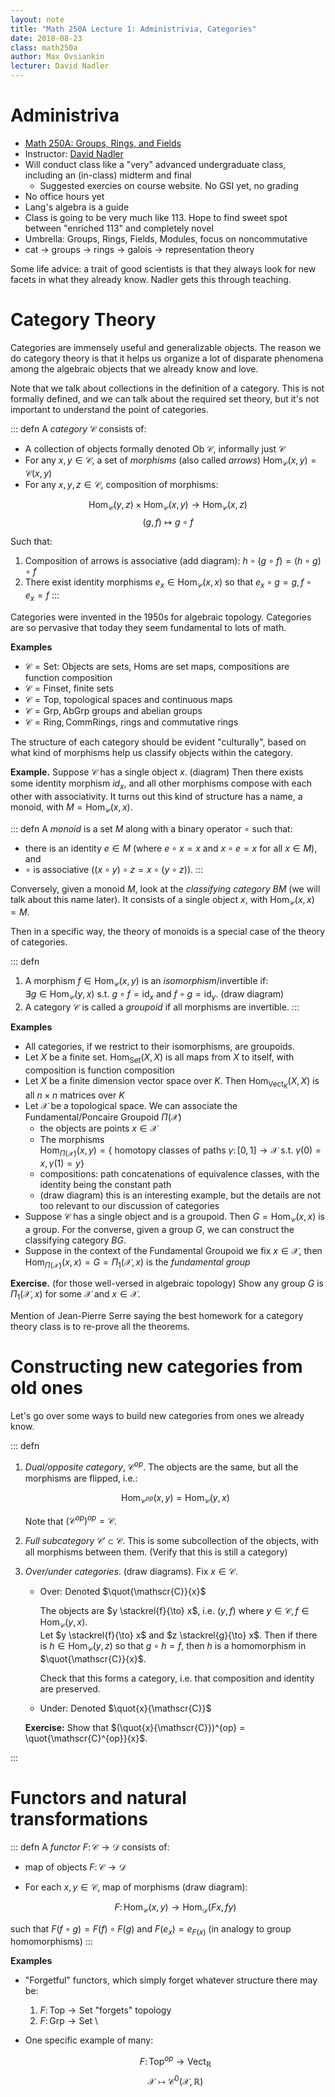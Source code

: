 ```yaml
---
layout: note
title: "Math 250A Lecture 1: Administrivia, Categories"
date: 2018-08-23
class: math250a
author: Max Ovsiankin
lecturer: David Nadler
---
```


# Administriva
- [Math 250A: Groups, Rings, and Fields](https://math.berkeley.edu/~nadler/250afall2018)
- Instructor: [David Nadler](https://math.berkeley.edu/~nadler/)
- Will conduct class like a "very" advanced undergraduate class, including an (in-class) midterm and final
    - Suggested exercies on course website. No GSI yet, no grading
- No office hours yet
- Lang's algebra is a guide
- Class is going to be very much like 113. Hope to find sweet spot between "enriched 113" and completely novel
- Umbrella: Groups, Rings, Fields, Modules, focus on noncommutative
- cat $\to$ groups $\to$ rings $\to$ galois $\to$ representation theory

Some life advice: a trait of good scientists is that they always look for new facets in what they already know.
Nadler gets this through teaching.

# Category Theory

Categories are immensely useful and generalizable objects.
The reason we do category theory is that it helps us organize a lot of disparate phenomena among the algebraic objects
that we already know and love.

Note that we talk about collections in the definition of a category. This is not formally defined, and we can talk about
the required set theory, but it's not important to understand the point of categories.

::: defn
A _category_ $\mathscr{C}$ consists of:

- A collection of objects formally denoted $\text{Ob} \ \mathscr{C}$, informally just $\mathscr{C}$
- For any $x, y \in \mathscr{C}$, a set of _morphisms_ (also called _arrows_) $\text{Hom}_\mathscr{C}(x, y) = \mathscr{C}(x, y)$
- For any $x, y, z \in \mathscr{C}$, composition of morphisms:

$$\text{Hom}_\mathscr{C}(y, z) \times \text{Hom}_\mathscr{C}(x, y) \to \text{Hom}_\mathscr{C}(x, z)$$
$$ (g, f) \mapsto g \circ f$$

Such that:

1. Composition of arrows is associative (add diagram): $h \circ (g \circ f) = (h \circ g) \circ f$
2. There exist identity morphisms $e_x \in \text{Hom}_\mathscr{C}(x, x)$ so that $e_x \circ g = g, f \circ e_x = f$
:::

Categories were invented in the 1950s for algebraic topology. Categories are so pervasive that today they seem fundamental to lots of math.

__Examples__

- $\mathscr{C} = \text{Set}$: Objects are sets, Homs are set maps, compositions are function composition
- $\mathscr{C} = \text{Finset}$, finite sets
- $\mathscr{C} = \text{Top}$, topological spaces and continuous maps
- $\mathscr{C} = \text{Grp}, \text{AbGrp}$ groups and abelian groups
- $\mathscr{C} = \text{Ring}, \text{CommRings}$, rings and commutative rings

The structure of each category should be evident "culturally", based on what kind of morphisms help us classify
objects within the category.

__Example.__ Suppose $\mathscr{C}$ has a single object $x$. (diagram)
Then there exists some identity morphism $id_x$, and all other morphisms compose with each other with associativity.
It turns out this kind of structure has a name, a monoid, with $M = \text{Hom}_\mathscr{C}(x, x)$.

::: defn
A _monoid_ is a set $M$ along with a binary operator $\circ$ such that:

- there is an identity $e \in M$ (where $e \circ x = x$ and $x \circ e = x$ for all $x \in M$), and
- $\circ$ is associative ($(x \circ y) \circ z = x \circ (y \circ z)$).
:::

Conversely, given a monoid $M$, look at the _classifying category_ $BM$ (we will talk about this name later).
It consists of a single object $x$, with $\text{Hom}_\mathscr{C}(x, x) = M$.

Then in a specific way, the theory of monoids is a special case of the theory of categories.

::: defn
1. A morphism $f \in \text{Hom}_\mathscr{C}(x, y)$ is an _isomorphism_/invertible if:\
    $\exists g \in \text{Hom}_\mathscr{C}(y, x)$ s.t. $g \circ f = \text{id}_x$ and $f \circ g = \text{id}_y$.
    (draw diagram)
2. A category $\mathscr{C}$ is called a _groupoid_ if all morphisms are invertible.
:::

__Examples__

- All categories, if we restrict to their isomorphisms, are groupoids.
- Let $X$ be a finite set. $\text{Hom}_\text{Set}(X, X)$ is all maps from $X$ to itself, with composition is function composition
- Let $X$ be a finite dimension vector space over $K$. Then $\text{Hom}_{\text{Vect}_K}(X, X)$ is all $n \times n$ matrices over $K$
- Let $\mathscr{X}$ be a topological space. We can associate the Fundamental/Poncaire Groupoid $\Pi(\mathscr{X})$
    - the objects are points $x \in \mathscr{X}$
    - The morphisms\
    $\text{Hom}_{\Pi(\mathscr{X})}(x, y) = \{ \text{ homotopy classes of paths } \gamma \colon [0, 1] \to \mathscr{X} \text{ s.t. } \gamma(0) = x, \gamma(1) = y \}$
    - compositions: path concatenations of equivalence classes, with the identity being the constant path
    - (draw diagram) this is an interesting example, but the details are not too relevant to our discussion of categories
- Suppose $\mathscr{C}$ has a single object and is a groupoid. Then $G = \text{Hom}_\mathscr{C}(x, x)$ is a group.
For the converse, given a group $G$, we can construct the classifying category $BG$.
- Suppose in the context of the Fundamental Groupoid we fix $x \in \mathscr{X}$, then $\text{Hom}_{\Pi(\mathscr{X})}(x, x) = G = \Pi_1(\mathscr{X}, x)$ is the _fundamental group_

__Exercise.__ (for those well-versed in algebraic topology) Show any group $G$ is $\Pi_1(\mathscr{X}, x)$ for some $\mathscr{X}$ and $x \in \mathscr{X}$.

Mention of Jean-Pierre Serre saying the best homework for a category theory class is to re-prove all the theorems.

# Constructing new categories from old ones

Let's go over some ways to build new categories from ones we already know.

::: defn
1. _Dual/opposite category_, $\mathscr{C}^{op}$. The objects are the same, but all the morphisms are flipped, i.e.:

    $$\text{Hom}_{\mathscr{C}^{op}}(x, y) = \text{Hom}_{\mathscr{C}}(y, x)$$

    Note that $\left(\mathscr{C}^{op}\right)^{op} = \mathscr{C}$.

2. _Full subcategory_ $\mathscr{C}' \subset \mathscr{C}$. This is some subcollection of the objects, with all morphisms between them. (Verify that this is still a category)

3. _Over/under categories_. (draw diagrams). Fix $x \in \mathscr{C}$.

    - Over: Denoted $\quot{\mathscr{C}}{x}$
    
        The objects are $y \stackrel{f}{\to} x$, i.e. $(y, f)$ where $y \in \mathscr{C}, f \in \text{Hom}_\mathscr{C}(y, x)$.\
        Let $y \stackrel{f}{\to} x$ and $z \stackrel{g}{\to} x$. Then if there is $h \in \text{Hom}_\mathscr{C}(y, z)$ so that $g \circ h = f$, then $h$ is a homomorphism in $\quot{\mathscr{C}}{x}$.

        Check that this forms a category, i.e. that composition and identity are preserved.

    - Under: Denoted $\quot{x}{\mathscr{C}}$

    __Exercise:__ Show that $(\quot{x}{\mathscr{C}})^{op} = \quot{\mathscr{C}^{op}}{x}$. 

:::

# Functors and natural transformations

::: defn
A _functor_ $F \colon \mathscr{C} \to \mathscr{D}$ consists of:

- map of objects $F \colon \mathscr{C} \to \mathscr{D}$
- For each $x, y \in \mathscr{C}$, map of morphisms (draw diagram):

    $$ F \colon \text{Hom}_{\mathscr{C}}(x, y) \to \text{Hom}_\mathscr{D}(Fx, fy)$$

such that $F(f \circ g) = F(f) \circ F(g)$ and $F(e_x) = e_{F(x)}$ (in analogy to group homomorphisms)
:::

__Examples__

- "Forgetful" functors, which simply forget whatever structure there may be:
    1. $F \colon \text{Top} \to \text{Set}$ "forgets" topology
    2. $F \colon \text{Grp} \to \text{Set}$ \

- One specific example of many:
    
    $$ F \colon \text{Top}^{op} \to \text{Vect}_\mathbb{R}$$
    $$ \mathscr{X} \mapsto \mathscr{C}^0(\mathscr{X}, \mathbb{R}) $$